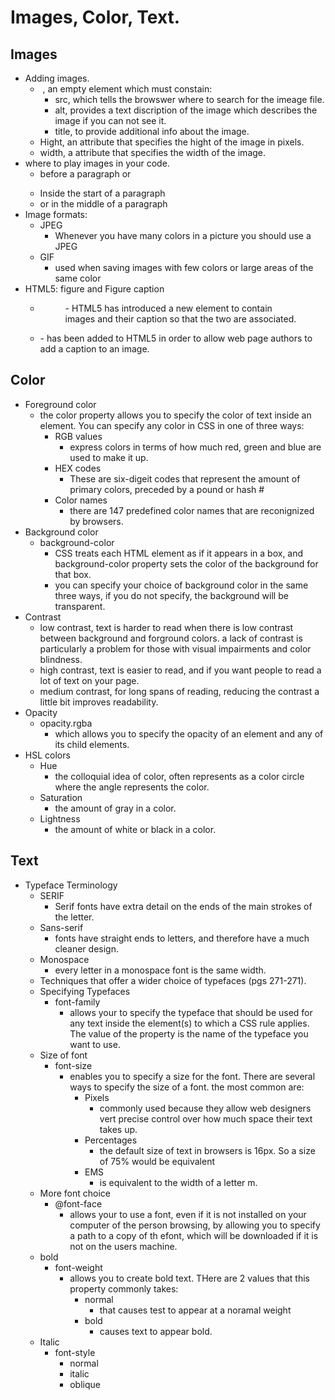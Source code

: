 # Images, Color, Text.

## Images
  - Adding images.
    - <img> , an empty element which must constain:
      - src, which tells the browswer where to search for the imeage file.
      - alt, provides a text discription of the image which describes the image if you can not see it.
      - title, to provide additional info about the image.
    - Hight, an attribute that specifies the hight of the image in pixels.
    - width, a attribute that specifies the width of the image.
  - where to play images in your code.
    - before a paragraph or <P>
    - Inside the start of a paragraph
    - or in the middle of a paragraph
  - Image formats:
    - JPEG
      - Whenever you have many colors in a picture you should use a JPEG
    - GIF
      - used when saving images with few colors or large areas of the same color
  - HTML5: figure and Figure caption
    - <figure>
      - HTML5 has introduced a new element to contain images and their caption so that the two are associated.
    - <figcaption>
      - has been added to HTML5 in order to allow web page authors to add a caption to an image.

## Color
  - Foreground color
    - the color property allows you to specify the color of text inside an element. You can specify any color in CSS in one of three ways:
      - RGB values
        - express colors in terms of how much red, green and blue are used to make it up.
      - HEX codes
        - These are six-digeit codes that represent the amount of primary colors, preceded by a pound or hash #
      - Color names
        - there are 147 predefined color names that are reconignized by browsers.
  - Background color
    - background-color
      - CSS treats each HTML element as if it appears in a box, and background-color property sets the color of the background for that box.
      - you can specify your choice of background color in the same three ways, if you do not specify, the background will be transparent.
  - Contrast
    - low contrast, text is harder to read when there is low contrast between background and forground colors. a lack of contrast is particularly a problem for those with visual impairments and color blindness.
    - high contrast, text is easier to read, and if you want people to read a lot of text on your page. 
    - medium contrast, for long spans of reading, reducing the contrast a little bit improves readability.
  - Opacity
    - opacity.rgba
      - which allows you to specify the opacity of an element and any of its child elements. 
  - HSL colors
    - Hue
      - the colloquial idea of color, often represents as a color circle where the angle represents the color.
    - Saturation
      - the amount of gray in a color.
    - Lightness
      - the amount of white or black in a color.

## Text
  - Typeface Terminology
    - SERIF
      - Serif fonts have extra detail on the ends of the main strokes of the letter.
    - Sans-serif
      - fonts have straight ends to letters, and therefore have a much cleaner design.
    - Monospace
      - every letter in a monospace font is the same width.
    - Techniques that offer a wider choice of typefaces (pgs 271-271).
    - Specifying Typefaces
      - font-family
        - allows your to specify the typeface that should be used for any text inside the element(s) to which a CSS rule applies. The value of the property is the name of the typeface you want to use.
    - Size of font
      - font-size
        - enables you to specify a size for the font. There are several ways to specify the size of a font. the most common are:
          - Pixels
            - commonly used because they allow web designers  vert precise control over how much space their text takes up.
          - Percentages
            - the default size of text in browsers is 16px. So a size of 75% would be equivalent
          - EMS
            - is equivalent to the width of a letter m.
    - More font choice
      - @font-face
        - allows your to use a font, even if it is not installed on your computer of the person browsing, by allowing you to specify a path to a copy of th efont, which will be downloaded if it is not on the users machine.
    - bold
      - font-weight
        - allows you to create bold text. THere are 2 values that this property commonly takes:
          - normal
            - that causes test to appear at a noramal weight
          - bold
            - causes text to appear bold.
    - Italic 
      - font-style
        - normal
        - italic
        - oblique
